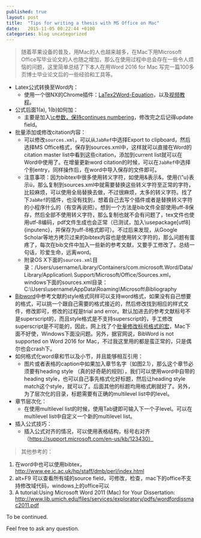 ```yaml
---
published: true
layout: post
title:  "Tips for writing a thesis with MS Office on Mac"
date:   2015-11-05 00:22:44 +0100
categories: blog uncategorized
---
```


> 随着苹果设备的普及，用Mac的人也越来越多，在Mac下用Microsoft Office写毕业论文的人也随之增加，那么在使用过程中总会存在一些令人烦恼的问题，这里简单总结了下本人在用Word 2016 for Mac 写完一篇100多页博士毕业论文后的一些经验和工具等。


* Latex公式转换至Word内：
   * 使用一个很NX的Chrome插件：[LaTex2Word-Equation]，以及[视频教程]。   
* 公式后面1(a), 1(b)如何加：
  * 主要是加入[\c参数，保持continues numbering]，修改完之后记得update field。   
* 批量添加或修改citation内容：
  * 可以修改`sources.xml`，可以从`JabRef`中选择Export to clipboard，然后选择MS Office格式，保存到sources.xml中，这样就可以直接在Word的citation master list中看到这些citation，添加到current list就可以在Word中使用了。在增量更新word citation的时候，可以在`JabRef`中选择个别entry，同样操作后，在word中导入保存的文件即可。
  * 注意事项：因为bibtex中很多使用转义字符，如使用\&表示&，使用{\”u}表示ü，那么复制到sources.xml中就需要替换这些转义字符至正常的字符，比较麻烦，可以使用全局替换去做，不过很麻烦，太多的转义字符。找了下`JabRef`的插件，也没有找到，想着自己去写个插件或者是替换转义字符的小程序什么的（有空再说把）。想到一个方法是bib文件全部使用uff-8保存，然后全部不使用转义字符，那么复制也就不会有问题了，tex文件也使用utf-8编码，pdf文件生成也会正常（已测试，加入\usepackage[utf8]{inputenc}，并保存为uff-8格式即可）。不过后来发现，从Google Scholar等地方拷贝过来的bibtex内容也是使用转义字符的，那么问题有蛋疼了，每次在bib文件中加入一些新的参考文献，又要手工修改了。总结一句话，珍爱生命，远离word。
  * 附录OS X下面的`sources.xml`目录：/Users/username/Library/Containers/com.microsoft.Word/Data/Library/Application\ Support/Microsoft/Office/Sources.xml，windows下面的sources.xml目录：C:\Users\username\AppData\Roaming\Microsoft\Bibliography
*  [Bibword]中参考文献的style格式同样可以支持word格式，如果没有自己想要的格式，可以挑一个跟自己需要的格式接近的，然后修改找到相应的样式文件，修改即可，修改的过程是trial and error。默认加进去的参考文献标号不是superscript的，而且style格式是不支持superscript的，手工修改superscript是不可能的，因此，网上找了个[批量修改标号格式的宏]，Mac下面不好使，Windows下面没问题。另外，据官网说，BibWord is not supported on Word 2016 for Mac，不过我这里用的都是蛮正常的，只是偶尔也会crash下。
* 如何格式化word章和节以及小节，并且能够相互引用：
  *  图片或者表格的caption中如果加入章节名字（如图2.1），那么这个章节必须要有heading style （真的好奇葩的规则），我们可以使用word中自带的heading style，也可以自己事先格式化好标题，然后让heading style match这个style，就可以了。后面其他的标题均用格式刷就好了。另外，为了层次化的目录，标题需要有正确的multilevel list中的level。
* 章节层次化：
  * 在使用multilevel list的时候，使用Tab键即可输入下一个子level。可以在multilevel list中自定义一个新的multilevel list。
* 插入公式技巧：
  * 插入公式对齐的情况，可以使用表格结构，标号右对齐（https://support.microsoft.com/en-us/kb/123430）


> 其他参考的：


1. 在word中也可以使用bibtex，http://www.ee.ic.ac.uk/hp/staff/dmb/perl/index.html
2. alt+F9 可以查看所有域的source field，可修改，检查，mac下的office不支持修改域代码，windows上的office可以
3. A tutorial:Using Microsoft Word 2011 (Mac) for Your Dissertation: http://www.lib.umich.edu/files/services/exploratory/pdfs/wordfordissmac2011.pdf

To be continued.

Feel free to ask any question.

[LaTex2Word-Equation]: https://github.com/idf/LaTex2Word-Equation
[视频教程]: https://www.youtube.com/watch?v=56HWKBuM-zg
[\c参数，保持continues numbering]: http://answers.microsoft.com/en-us/office/forum/office_2003-word/how-to-use-caption-to-label-table-1a-1b-then-table/79d7624f-8390-4c60-ade0-650674425eb5
[Bibword]: https://bibword.codeplex.com/
[批量修改标号格式的宏]: https://www.youtube.com/watch?v=56HWKBuM-zg



